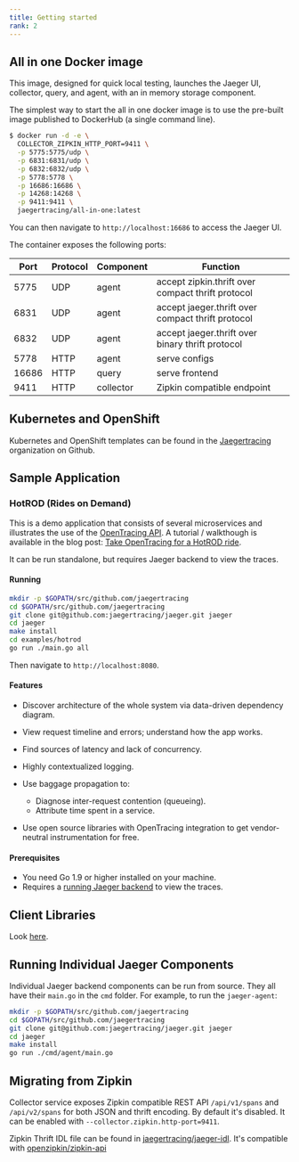 ```yaml
---
title: Getting started
rank: 2
---
```


## All in one Docker image

This image, designed for quick local testing, launches the Jaeger UI, collector, query, and agent, with an in memory storage component.

The simplest way to start the all in one docker image is to use the pre-built image published to DockerHub (a single command line).

```bash
$ docker run -d -e \
  COLLECTOR_ZIPKIN_HTTP_PORT=9411 \
  -p 5775:5775/udp \
  -p 6831:6831/udp \
  -p 6832:6832/udp \
  -p 5778:5778 \
  -p 16686:16686 \
  -p 14268:14268 \
  -p 9411:9411 \
  jaegertracing/all-in-one:latest
```

You can then navigate to `http://localhost:16686` to access the Jaeger UI.

The container exposes the following ports:

Port | Protocol | Component | Function
---- | -------  | --------- | ---
5775 | UDP      | agent     | accept zipkin.thrift over compact thrift protocol
6831 | UDP      | agent     | accept jaeger.thrift over compact thrift protocol
6832 | UDP      | agent     | accept jaeger.thrift over binary thrift protocol
5778 | HTTP     | agent     | serve configs
16686| HTTP     | query     | serve frontend
9411 | HTTP     | collector | Zipkin compatible endpoint


## Kubernetes and OpenShift
Kubernetes and OpenShift templates can be found in the [Jaegertracing](https://github.com/jaegertracing/) organization on
Github.

## Sample Application

### HotROD (Rides on Demand)

This is a demo application that consists of several microservices and
illustrates the use of the [OpenTracing API](http://opentracing.io).
A tutorial / walkthough is available in the blog post:
[Take OpenTracing for a HotROD ride][hotrod-tutorial].

It can be run standalone, but requires Jaeger backend to view the
traces.

#### Running

```bash
mkdir -p $GOPATH/src/github.com/jaegertracing
cd $GOPATH/src/github.com/jaegertracing
git clone git@github.com:jaegertracing/jaeger.git jaeger
cd jaeger
make install
cd examples/hotrod
go run ./main.go all
```

Then navigate to `http://localhost:8080`.


#### Features

-   Discover architecture of the whole system via data-driven dependency
    diagram.
-   View request timeline and errors; understand how the app works.
-   Find sources of latency and lack of concurrency.
-   Highly contextualized logging.
-   Use baggage propagation to:

    -   Diagnose inter-request contention (queueing).
    -   Attribute time spent in a service.

-   Use open source libraries with OpenTracing integration to get
    vendor-neutral instrumentation for free.

#### Prerequisites

-   You need Go 1.9 or higher installed on your machine.
-   Requires a [running Jaeger backend](#all-in-one-docker-image) to view the traces.

## Client Libraries

Look [here](client_libraries.md).

## Running Individual Jaeger Components
Individual Jaeger backend components can be run from source.
They all have their `main.go` in the `cmd` folder. For example, to run the `jaeger-agent`:

```bash
mkdir -p $GOPATH/src/github.com/jaegertracing
cd $GOPATH/src/github.com/jaegertracing
git clone git@github.com:jaegertracing/jaeger.git jaeger
cd jaeger
make install
go run ./cmd/agent/main.go
```

## Migrating from Zipkin

Collector service exposes Zipkin compatible REST API `/api/v1/spans` and `/api/v2/spans` for both
JSON and thrift encoding.
By default it's disabled. It can be enabled with `--collector.zipkin.http-port=9411`.

Zipkin Thrift IDL file can be found in [jaegertracing/jaeger-idl](https://github.com/jaegertracing/jaeger-idl/blob/master/thrift/zipkincore.thrift).
It's compatible with [openzipkin/zipkin-api](https://github.com/openzipkin/zipkin-api/blob/master/thrift/zipkinCore.thrift)

[hotrod-tutorial]: https://medium.com/@YuriShkuro/take-opentracing-for-a-hotrod-ride-f6e3141f7941
